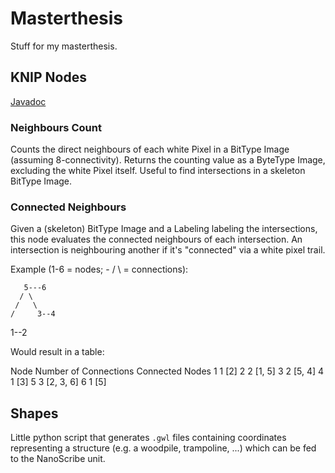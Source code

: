 # Masterthesis

Stuff for my masterthesis.

## KNIP Nodes
[Javadoc](http://javadoc.imagej.net/)

### Neighbours Count
Counts the direct neighbours of each white Pixel in a BitType Image (assuming 8-connectivity). Returns the counting value as a ByteType Image, excluding the white Pixel itself. Useful to find intersections in a skeleton BitType Image.

### Connected Neighbours
Given a (skeleton) BitType Image and a Labeling labeling the intersections, this node evaluates the connected neighbours of each intersection. An intersection is neighbouring another if it's "connected" via a white pixel trail.

Example (1-6 = nodes; - / \ = connections):

       5---6
      / \
     /   \
    /     3--4
1--2


Would result in a table:

Node	Number of Connections	Connected Nodes
1		1		\[2\]
2		2		\[1, 5\]
3		2		\[5, 4\]
4		1		\[3\]
5		3		\[2, 3, 6\]
6		1		\[5\]

## Shapes
Little python script that generates `.gwl` files containing coordinates representing a structure (e.g. a woodpile, trampoline, ...) which can be fed to the NanoScribe unit.



